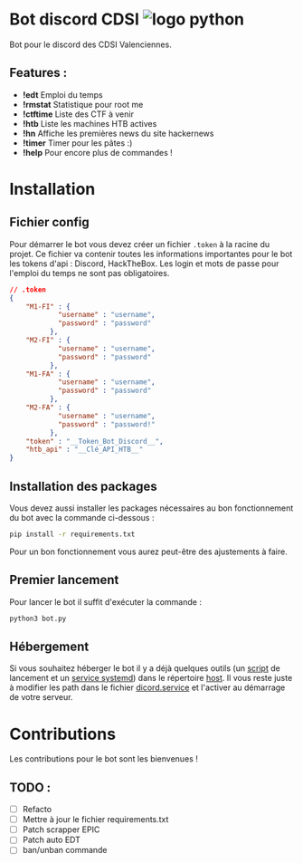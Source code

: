 # Bot discord CDSI ![logo python](https://shields.io/badge/Python-Python?logo=python&style=for-the-badge&logoColor=yellow&color=blue)


Bot pour le discord des CDSI Valenciennes.

## Features :

- **!edt** Emploi du temps
- **!rmstat** Statistique pour root me
- **!ctftime** Liste des CTF à venir
- **!htb** Liste les machines HTB actives
- **!hn** Affiche les premières news du site hackernews
- **!timer** Timer pour les pâtes :)
- **!help** Pour encore plus de commandes !

# Installation 
## Fichier config
Pour démarrer le bot vous devez créer un fichier `.token` à la racine du projet. Ce fichier va contenir toutes les informations importantes pour le bot les tokens d'api : Discord, HackTheBox. Les login et mots de passe pour l'emploi du temps ne sont pas obligatoires.
```json
// .token 
{
    "M1-FI" : {
            "username" : "username",
            "password" : "password"
          },
    "M2-FI" : {
            "username" : "username",
            "password" : "password"
          },
    "M1-FA" : {
            "username" : "username",
            "password" : "password"
          },
    "M2-FA" : {
            "username" : "username",
            "password" : "password!"
          },
    "token" : "__Token_Bot_Discord__",
    "htb_api" : "__Clé_API_HTB__"
}
```
## Installation des packages
Vous devez aussi installer les packages nécessaires au bon fonctionnement du bot avec la commande ci-dessous :
```bash
pip install -r requirements.txt
``` 
Pour un bon fonctionnement vous aurez peut-être des ajustements à faire.

## Premier lancement
Pour lancer le bot il suffit d'exécuter la commande :
```bash
python3 bot.py
```

## Hébergement
Si vous souhaitez héberger le bot il y a déjà quelques outils (un [script](host/bot_python.sh) de lancement et un [service systemd](host/discord.service)) dans le répertoire [host](host). Il vous reste juste à modifier les path dans le fichier [dicord.service](host/discord.service) et l'activer au démarrage de votre serveur.

# Contributions
Les contributions pour le bot sont les bienvenues !

## TODO :
- [ ] Refacto
- [ ] Mettre à jour le fichier requirements.txt
- [ ] Patch scrapper EPIC
- [ ] Patch auto EDT
- [ ] ban/unban commande